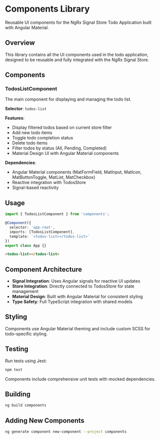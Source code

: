 # Components Library

Reusable UI components for the NgRx Signal Store Todo Application built with Angular Material.

## Overview

This library contains all the UI components used in the todo application, designed to be reusable and fully integrated with the NgRx Signal Store.

## Components

### TodosListComponent

The main component for displaying and managing the todo list.

**Selector**: `todos-list`

**Features**:
- Display filtered todos based on current store filter
- Add new todo items
- Toggle todo completion status
- Delete todo items
- Filter todos by status (All, Pending, Completed)
- Material Design UI with Angular Material components

**Dependencies**:
- Angular Material components (MatFormField, MatInput, MatIcon, MatButtonToggle, MatList, MatCheckbox)
- Reactive integration with TodosStore
- Signal-based reactivity

## Usage

```typescript
import { TodosListComponent } from 'components';

@Component({
  selector: 'app-root',
  imports: [TodosListComponent],
  template: `<todos-list></todos-list>`
})
export class App {}
```

```html
<todos-list></todos-list>
```

## Component Architecture

- **Signal Integration**: Uses Angular signals for reactive UI updates
- **Store Integration**: Directly connected to TodosStore for state management
- **Material Design**: Built with Angular Material for consistent styling
- **Type Safety**: Full TypeScript integration with shared models

## Styling

Components use Angular Material theming and include custom SCSS for todo-specific styling.

## Testing

Run tests using Jest:
```bash
npm test
```

Components include comprehensive unit tests with mocked dependencies.

## Building

```bash
ng build components
```

## Adding New Components

```bash
ng generate component new-component --project components
```
